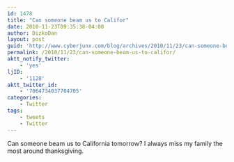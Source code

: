 ```yaml
---
id: 1478
title: "Can someone beam us to Califor"
date: 2010-11-23T09:35:38-04:00
author: DizkoDan
layout: post
guid: 'http://www.cyberjunx.com/blog/archives/2010/11/23/can-someone-beam-us-to-califor/'
permalink: /2010/11/23/can-someone-beam-us-to-califor/
aktt_notify_twitter:
    - 'yes'
ljID:
    - '1128'
aktt_twitter_id:
    - '7064734037704705'
categories:
    - Twitter
tags:
    - tweets
    - Twitter
---
```


Can someone beam us to California tomorrow? I always miss my family the most around thanksgiving.